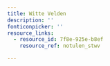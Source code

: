 ```yaml
---
title: Witte Velden
description: ''
fonticonpicker: ''
resource_links:
  - resource_id: 7f8e-925e-b8ef
    resource_ref: notulen_stwv

---
```






